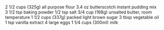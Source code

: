 2 1/2 cups (325g) all purpose flour
3.4 oz butterscotch instant pudding mix
3 1/2 tsp baking powder
1/2 tsp salt
3/4 cup (168g) unsalted butter, room temperature
1 1/2 cups (337g) packed light brown sugar
3 tbsp vegetable oil
1 tsp vanilla extract
4 large eggs
1 1/4 cups (300ml) milk